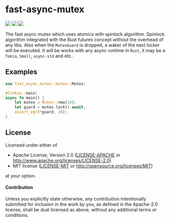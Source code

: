 # fast-async-mutex
[![](https://docs.rs/fast-async-mutex/badge.svg)](https://docs.rs/fast-async-mutex/)
[![](https://img.shields.io/crates/v/fast-async-mutex.svg)](https://crates.io/crates/fast-async-mutex)
[![](https://img.shields.io/crates/d/fast-async-mutex.svg)](https://crates.io/crates/fast-async-mutex)

The fast async mutex which uses atomics with spinlock algorithm. 
Spinlock algorithm integrated with the Rust futures concept without the overhead of any libs. Also when the `MutexGuard` is dropped,
a waker of the next locker will be executed.
It will be works with any async runtime in `Rust`, it may be a `Tokio`, `Smoll`, `async-std` and etc..


## Examples

```rust
use fast_async_mutex::mutex::Mutex;

#[tokio::main]
async fn main() {
    let mutex = Mutex::new(10);
    let guard = mutex.lock().await;
    assert_eq!(*guard, 10);
}
```

## License

Licensed under either of

 * Apache License, Version 2.0 ([LICENSE-APACHE](LICENSE-APACHE) or http://www.apache.org/licenses/LICENSE-2.0)
 * MIT license ([LICENSE-MIT](LICENSE-MIT) or http://opensource.org/licenses/MIT)

at your option.

#### Contribution

Unless you explicitly state otherwise, any contribution intentionally submitted
for inclusion in the work by you, as defined in the Apache-2.0 license, shall be
dual licensed as above, without any additional terms or conditions.
